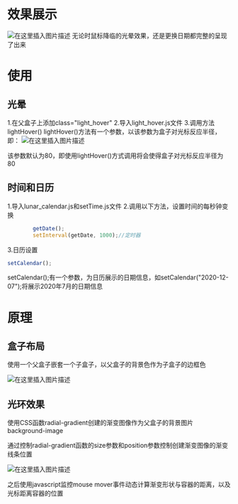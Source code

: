 # 效果展示
![在这里插入图片描述](https://img-blog.csdnimg.cn/20201207204715392.gif#pic_center)
无论时鼠标降临的光晕效果，还是更换日期都完整的呈现了出来

# 使用

## 光晕

1.在父盒子上添加class="light_hover"
2.导入light_hover.js文件
3.调用方法lightHover()
lightHover()方法有一个参数，以该参数为盒子对光标反应半径，即：
![在这里插入图片描述](https://img-blog.csdnimg.cn/2020120712123863.png)

该参数默认为80，即使用lightHover()方式调用将会使得盒子对光标反应半径为80

## 时间和日历
1.导入lunar_calendar.js和setTime.js文件
2.调用以下方法，设置时间的每秒钟变换
~~~javascript
        getDate();
        setInterval(getDate, 1000);//定时器
~~~
3.日历设置
~~~javascript
setCalendar();
~~~
setCalendar();有一个参数，为日历展示的日期信息，如setCalendar("2020-12-07");将展示2020年7月的日期信息

# 原理

## 盒子布局

使用一个父盒子嵌套一个子盒子，以父盒子的背景色作为子盒子的边框色

![在这里插入图片描述](https://img-blog.csdnimg.cn/20201206230218874.png)

## 光环效果

使用CSS函数radial-gradient创建的渐变图像作为父盒子的背景图片background-image

通过控制radial-gradient函数的size参数和position参数控制创建渐变图像的渐变线条位置

![在这里插入图片描述](https://img-blog.csdnimg.cn/20201206230232375.png?x-oss-process=image/watermark,type_ZmFuZ3poZW5naGVpdGk,shadow_10,text_aHR0cHM6Ly9ibG9nLmNzZG4ubmV0L3FxXzQzOTE1MzU2,size_16,color_FFFFFF,t_70)

之后使用javascript监控mouse mover事件动态计算渐变形状与容器的距离，以及光标距离容器的位置

